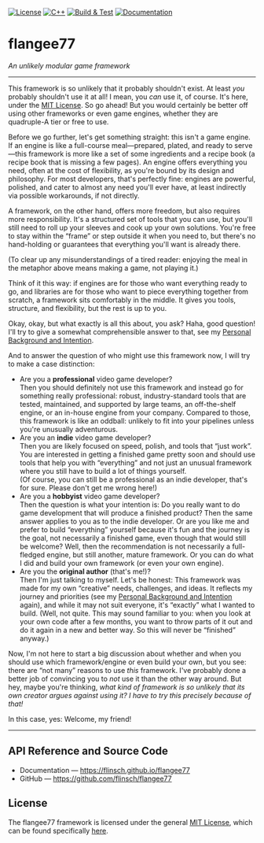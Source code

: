 
[![License](https://img.shields.io/github/license/Flinsch/flangee77)](https://github.com/Flinsch/flangee77/blob/main/LICENSE.md)
[![C++](https://img.shields.io/badge/C%2B%2B-20-blue?logo=C%2B%2B)](https://en.cppreference.com/w/cpp/20)
[![Build & Test](https://github.com/Flinsch/flangee77/actions/workflows/cmake-multi-platform.yml/badge.svg)](https://github.com/Flinsch/flangee77/actions/workflows/cmake-multi-platform.yml)
[![Documentation](https://github.com/Flinsch/flangee77/actions/workflows/documentation.yml/badge.svg)](https://github.com/Flinsch/flangee77/actions/workflows/documentation.yml)

# flangee77
*An unlikely modular game framework*

---

This framework is so unlikely that it probably shouldn't exist.
At least _you_ probably shouldn't use it at all!
I mean, you _can_ use it, of course. It's here, under the [MIT License](https://choosealicense.com/licenses/mit/). So go ahead!
But you would certainly be better off using other frameworks or even game engines, whether they are quadruple-A tier or free to use.

Before we go further, let's get something straight: this isn't a game engine.
If an engine is like a full-course meal&mdash;prepared, plated, and ready to serve&mdash;this framework is more like a set of some ingredients and a recipe book (a recipe book that is missing a few pages).
An engine offers everything you need, often at the cost of flexibility, as you're bound by its design and philosophy.
For most developers, that's perfectly fine: engines are powerful, polished, and cater to almost any need you'll ever have, at least indirectly via possible workarounds, if not directly.

A framework, on the other hand, offers more freedom, but also requires more responsibility.
It's a structured set of tools that you can use, but you'll still need to roll up your sleeves and cook up your own solutions.
You're free to stay within the &ldquo;frame&rdquo; or step outside it when you need to, but there's no hand-holding or guarantees that everything you'll want is already there.

(To clear up any misunderstandings of a tired reader: enjoying the meal in the metaphor above means making a game, not playing it.)

Think of it this way: if engines are for those who want everything ready to go, and libraries are for those who want to piece everything together from scratch, a framework sits comfortably in the middle.
It gives you tools, structure, and flexibility, but the rest is up to you.

Okay, okay, but what exactly is all this about, you ask? Haha, good question!
I'll try to give a somewhat comprehensible answer to that, see my [Personal Background and Intention](docs/personal-intention.md).

And to answer the question of who might use this framework now, I will try to make a case distinction:

- Are you a **professional** video game developer? <br>
  Then you should definitely not use this framework and instead go for something really professional:
  robust, industry-standard tools that are tested, maintained, and supported by large teams, an off-the-shelf engine, or an in-house engine from your company.
  Compared to those, this framework is like an oddball: unlikely to fit into your pipelines unless you're unusually adventurous.
- Are you an **indie** video game developer? <br>
  Then you are likely focused on speed, polish, and tools that &ldquo;just work&rdquo;.
  You are interested in getting a finished game pretty soon and should use tools that help you with &ldquo;everything&rdquo; and not just an unusual framework where you still have to build a lot of things yourself.
  <br>(Of course, you can still be a professional as an indie developer, that's for sure. Please don't get me wrong here!)
- Are you a **hobbyist** video game developer? <br>
  Then the question is what your intention is:
  Do you really want to do game development that will produce a finished product?
  Then the same answer applies to you as to the indie developer.
  Or are you like me and prefer to build &ldquo;everything&rdquo; yourself because it's fun and the journey is the goal, not necessarily a finished game, even though that would still be welcome?
  Well, then the recommendation is not necessarily a full-fledged engine, but still another, mature framework.
  Or you can do what I did and build your own framework (or even your own engine).
- Are you the **original author** (that's me!)? <br>
  Then I'm just talking to myself.
  Let's be honest:
  This framework was made for my own &ldquo;creative&rdquo; needs, challenges, and ideas.
  It reflects my journey and priorities (see my [Personal Background and Intention](docs/personal-intention.md) again), and while it may not suit everyone, it's &ldquo;exactly&rdquo; what I wanted to build.
  (Well, not quite. This may sound familiar to you: when you look at your own code after a few months, you want to throw parts of it out and do it again in a new and better way. So this will never be &ldquo;finished&rdquo; anyway.)

Now, I'm not here to start a big discussion about whether and when you should use which framework/engine or even build your own, but you see: there are &ldquo;not many&rdquo; reasons to use _this_ framework.
I've probably done a better job of convincing you to _not_ use it than the other way around.
But hey, maybe you're thinking, _what kind of framework is so unlikely that its own creator argues against using it? I have to try this precisely because of that!_

In this case, yes: Welcome, my friend!

---

## API Reference and Source Code

- Documentation &mdash; https://flinsch.github.io/flangee77
- GitHub &mdash; https://github.com/flinsch/flangee77

## License

The flangee77 framework is licensed under the general [MIT License](https://opensource.org/licenses/MIT/), which can be found specifically [here](LICENSE.md).
